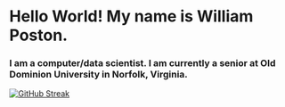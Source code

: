 
<h1>Hello World! My name is William Poston.</h1>

<h3>I am a computer/data scientist. I am currently a senior at Old Dominion University in Norfolk, Virginia.</h3>

[![GitHub Streak](https://streak-stats.demolab.com?user=willpatpost&theme=codestackr&hide_border=true&date_format=j%20M%5B%20Y%5D)](https://git.io/streak-stats)
